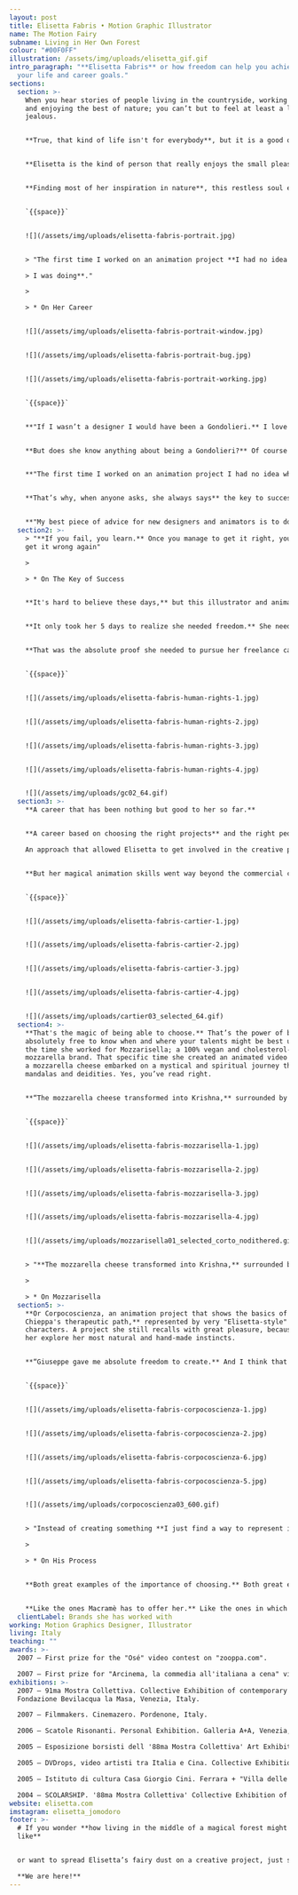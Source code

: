 ```yaml
---
layout: post
title: Elisetta Fabris • Motion Graphic Illustrator
name: The Motion Fairy
subname: Living in Her Own Forest
colour: "#00F0FF"
illustration: /assets/img/uploads/elisetta_gif.gif
intro_paragraph: "**Elisetta Fabris** or how freedom can help you achieve both
  your life and career goals."
sections:
  section: >-
    When you hear stories of people living in the countryside, working from home
    and enjoying the best of nature; you can’t but to feel at least a little bit
    jealous.


    **True, that kind of life isn't for everybody**, but it is a good one for free spirits making their own way in life. It is indeed a good one for Elisetta Fabris.


    **Elisetta is the kind of person that really enjoys the small pleasures of life.** Literally small pleasures, such as the texture of bark, the colour of a mushroom or the mathematical perfection of a flower. That’s why her free spirit found the perfect environment for her creativity to flourish in Nervesa della Battaglia on the “Montello”, a small forest hill above Treviso, Italy.


    **Finding most of her inspiration in nature**, this restless soul enjoys long walks through her own forest, stargazing at night and having the complete and absolute freedom to choose the most interesting and ideal projects for her. A freedom that defines her, her work and her lifestyle.


    `{{space}}`


    ![](/assets/img/uploads/elisetta-fabris-portrait.jpg)


    > "The first time I worked on an animation project **I had no idea what

    > I was doing**."

    >

    > * On Her Career


    ![](/assets/img/uploads/elisetta-fabris-portrait-window.jpg)


    ![](/assets/img/uploads/elisetta-fabris-portrait-bug.jpg)


    ![](/assets/img/uploads/elisetta-fabris-portrait-working.jpg)


    `{{space}}`


    **"If I wasn’t a designer I would have been a Gondolieri.** I love the idea of sailing people around the most beautiful place on earth".


    **But does she know anything about being a Gondolieri?** Of course not. But that doesn't mean she wouldn't have pursued her dream. Nor does it mean she wouldn't have been able to achieve her goals.


    **"The first time I worked on an animation project I had no idea what I was doing.** I told the client but instead of giving the project to someone else they just answered: “Learn!” And so I did…" 


    **That’s why, when anyone asks, she always says** the key to success in what you are doing is always trial and error:


    **"My best piece of advice for new designers and animators is to do a lot of testing.** Watch lots of tutorials, and try, try and try again."
  section2: >-
    > "**If you fail, you learn.** Once you manage to get it right, you’ll never
    get it wrong again"

    >

    > * On The Key of Success


    **It's hard to believe these days,** but this illustrator and animator has never worked in an office, or been employed by a boss in her life. Well, actually she was. For a week. At a design agency. And that was it for her. 


    **It only took her 5 days to realize she needed freedom.** She needed to run away from structures and routines and be able to choose the projects she really wanted to work on; doing so on her own terms. 


    **That was the absolute proof she needed to pursue her freelance career.**


    `{{space}}`


    ![](/assets/img/uploads/elisetta-fabris-human-rights-1.jpg)


    ![](/assets/img/uploads/elisetta-fabris-human-rights-2.jpg)


    ![](/assets/img/uploads/elisetta-fabris-human-rights-3.jpg)


    ![](/assets/img/uploads/elisetta-fabris-human-rights-4.jpg)


    ![](/assets/img/uploads/gc02_64.gif)
  section3: >-
    **A career that has been nothing but good to her so far.** 


    **A career based on choosing the right projects** and the right people to work with every single time. A simple, yet difficult to achieve goal. 

    An approach that allowed Elisetta to get involved in the creative processes behind brands such as Cartier, Toyota, Rizzoli Lizard, Crystal Group FR, Elle Kids and Moncler, among others. 


    **But her magical animation skills went way beyond the commercial communications environment,** spreading her fairy dust to music videos for bands such as Julinko, Love in Elevator, Maurizio Abate, Los Massadores, Fango or Moonbound.


    `{{space}}`


    ![](/assets/img/uploads/elisetta-fabris-cartier-1.jpg)


    ![](/assets/img/uploads/elisetta-fabris-cartier-2.jpg)


    ![](/assets/img/uploads/elisetta-fabris-cartier-3.jpg)


    ![](/assets/img/uploads/elisetta-fabris-cartier-4.jpg)


    ![](/assets/img/uploads/cartier03_selected_64.gif)
  section4: >-
    **That's the magic of being able to choose.** That’s the power of being
    absolutely free to know when and where your talents might be best used. Like
    the time she worked for Mozzarisella; a 100% vegan and cholesterol-free
    mozzarella brand. That specific time she created an animated video in which
    a mozzarella cheese embarked on a mystical and spiritual journey through
    mandalas and deidities. Yes, you’ve read right.


    **“The mozzarella cheese transformed into Krishna,** surrounded by mandalas made of vegetables until finally transforming into Kali. Oh, and she was always chanting an ad-hoc mantra: non-cholesterol... non-cholesterol…”


    `{{space}}`


    ![](/assets/img/uploads/elisetta-fabris-mozzarisella-1.jpg)


    ![](/assets/img/uploads/elisetta-fabris-mozzarisella-2.jpg)


    ![](/assets/img/uploads/elisetta-fabris-mozzarisella-3.jpg)


    ![](/assets/img/uploads/elisetta-fabris-mozzarisella-4.jpg)


    ![](/assets/img/uploads/mozzarisella01_selected_corto_nodithered.gif)


    > "**The mozzarella cheese transformed into Krishna,** surrounded by mandalas made of vegetables until finally transforming into Kali."

    >

    > * On Mozzarisella
  section5: >-
    **Or Corpocoscienza, an animation project that shows the basics of Giuseppe
    Chieppa's therapeutic path,** represented by very "Elisetta-style"
    characters. A project she still recalls with great pleasure, because it let
    her explore her most natural and hand-made instincts.


    **“Giuseppe gave me absolute freedom to create.** And I think that paid off, cause when I illustrate I love to start from different places and see where the drawing takes me. Like an eye, a nose, a mouth… That way the face completes itself. It leads me to what it should have always been.” 


    `{{space}}`


    ![](/assets/img/uploads/elisetta-fabris-corpocoscienza-1.jpg)


    ![](/assets/img/uploads/elisetta-fabris-corpocoscienza-2.jpg)


    ![](/assets/img/uploads/elisetta-fabris-corpocoscienza-6.jpg)


    ![](/assets/img/uploads/elisetta-fabris-corpocoscienza-5.jpg)


    ![](/assets/img/uploads/corpocoscienza03_600.gif)


    > "Instead of creating something **I just find a way to represent it.**"

    >

    > * On His Process


    **Both great examples of the importance of choosing.** Both great examples of the importance of being able to pick the projects she was born for. Because she knows the best projects for her are the ones that make her lose sleep (in a good way), the ones she feels, from the very beginning, have a strong connection between them and what she thinks and ultimately, is.


    **Like the ones Macramè has to offer her.** Like the ones in which we can tell the whole world there was a little bit of forest fairy dust involved in the process.
  clientLabel: Brands she has worked with
working: Motion Graphics Designer, Illustrator
living: Italy
teaching: ""
awards: >-
  2007 — First prize for the "Osé" video contest on "zooppa.com".

  2007 — First prize for "Arcinema, la commedia all'italiana a cena" video contest.
exhibitions: >-
  2007 — 91ma Mostra Collettiva. Collective Exhibition of contemporary art.
  Fondazione Bevilacqua la Masa, Venezia, Italy.

  2007 — Filmmakers. Cinemazero. Pordenone, Italy.

  2006 — Scatole Risonanti. Personal Exhibition. Galleria A+A, Venezia, Italy

  2005 — Esposizione borsisti dell '88ma Mostra Collettiva' Art Exhibition by 4 selected artists. Fondazione Bevilacqua la Masa", Venezia, Italy.

  2005 — DVDrops, video artisti tra Italia e Cina. Collective Exhibition of contemporary art.

  2005 — Istituto di cultura Casa Giorgio Cini. Ferrara + "Villa delle Rose", Bologna, Italy.

  2004 — SCOLARSHIP. '88ma Mostra Collettiva' Collective Exhibition of contemporary art. Fondazione Bevilacqua la Masa", Venezia, Italy.
website: elisetta.com
imstagram: elisetta_jomodoro
footer: >-
  # If you wonder **how living in the middle of a magical forest might feel
  like**


  or want to spread Elisetta’s fairy dust on a creative project, just say the word.\

  **We are here!**
---
```

